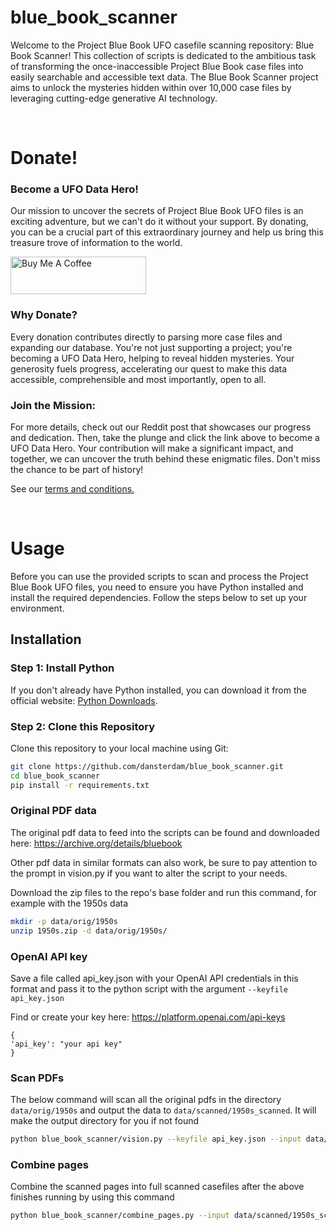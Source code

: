 # blue_book_scanner
Welcome to the Project Blue Book UFO casefile scanning repository: Blue Book Scanner! This collection of scripts is dedicated to the ambitious task of transforming the once-inaccessible Project Blue Book case files into easily searchable and accessible text data. The Blue Book Scanner project aims to unlock the mysteries hidden within over 10,000 case files by leveraging cutting-edge generative AI technology.

<br/>

# Donate!


### Become a UFO Data Hero!

Our mission to uncover the secrets of Project Blue Book UFO files is an exciting adventure, but we can't do it without your support. By donating, you can be a crucial part of this extraordinary journey and help us bring this treasure trove of information to the world.

<a href="https://www.buymeacoffee.com/projectbluebook" target="_blank"><img src="https://cdn.buymeacoffee.com/buttons/v2/default-yellow.png" alt="Buy Me A Coffee" style="height: 60px !important;width: 217px !important;" ></a>

### Why Donate?

Every donation contributes directly to parsing more case files and expanding our database.
You're not just supporting a project; you're becoming a UFO Data Hero, helping to reveal hidden mysteries.
Your generosity fuels progress, accelerating our quest to make this data accessible, comprehensible and most importantly, open to all.

### Join the Mission:

For more details, check out our Reddit post that showcases our progress and dedication. Then, take the plunge and click the link above to become a UFO Data Hero. Your contribution will make a significant impact, and together, we can uncover the truth behind these enigmatic files. Don't miss the chance to be part of history!

See our [terms and conditions.](https://github.com/dansterdam/blue_book_scanner/blob/main/terms_and_conditions.md)

<br/>


# Usage

Before you can use the provided scripts to scan and process the Project Blue Book UFO files, you need to ensure you have Python installed and install the required dependencies. Follow the steps below to set up your environment.

## Installation

### Step 1: Install Python

If you don't already have Python installed, you can download it from the official website: [Python Downloads](https://www.python.org/downloads/).

### Step 2: Clone this Repository

Clone this repository to your local machine using Git:

```bash
git clone https://github.com/dansterdam/blue_book_scanner.git
cd blue_book_scanner
pip install -r requirements.txt
```

### Original PDF data

The original pdf data to feed into the scripts can be found and downloaded here: https://archive.org/details/bluebook

Other pdf data in similar formats can also work, be sure to pay attention to the prompt in vision.py if you want to alter the script to your needs.

Download the zip files to the repo's base folder and run this command, for example with the 1950s data

```bash
mkdir -p data/orig/1950s
unzip 1950s.zip -d data/orig/1950s/
```

### OpenAI API key

Save a file called api_key.json with your OpenAI API credentials in this format and pass it to the python script with the argument `--keyfile api_key.json` 

Find or create your key here: https://platform.openai.com/api-keys

```
{
'api_key': "your api key"
}
```
### Scan PDFs
The below command will scan all the original pdfs in the directory `data/orig/1950s` and output the data to `data/scanned/1950s_scanned`. It will make the output directory for you if not found

```bash 
python blue_book_scanner/vision.py --keyfile api_key.json --input data/orig/1950s/ --output data/scanned/1950s_scanned/
```

### Combine pages

Combine the scanned pages into full scanned casefiles after the above finishes running by using this command
```bash
python blue_book_scanner/combine_pages.py --input data/scanned/1950s_scanned --output data/scanned_casefiles/1950s_cases/
```
